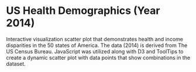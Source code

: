 # US Health Demographics (Year 2014)
Interactive visualization scatter plot that demonstrates health and income disparities in the 50 states of America. 
The data (2014) is derived from The US Census Bureau.
JavaScript was utilized along with D3 and ToolTips to create a dynamic scatter plot with data points that show combinations in the dataset. 
